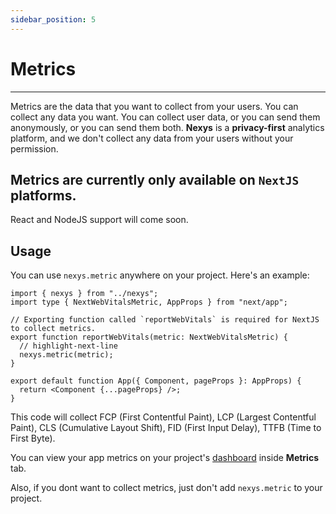 ```yaml
---
sidebar_position: 5
---
```


# Metrics

---

Metrics are the data that you want to collect from your users. You can collect any data you want. You can collect user data, or you can send them anonymously, or you can send them both. **Nexys** is a **privacy-first** analytics platform, and we don't collect any data from your users without your permission.

## Metrics are currently only available on `NextJS` platforms.

React and NodeJS support will come soon.

## Usage

You can use `nexys.metric` anywhere on your project. Here's an example:

```tsx title="pages/_app.tsx"
import { nexys } from "../nexys";
import type { NextWebVitalsMetric, AppProps } from "next/app";

// Exporting function called `reportWebVitals` is required for NextJS to collect metrics.
export function reportWebVitals(metric: NextWebVitalsMetric) {
  // highlight-next-line
  nexys.metric(metric);
}

export default function App({ Component, pageProps }: AppProps) {
  return <Component {...pageProps} />;
}
```

This code will collect FCP (First Contentful Paint), LCP (Largest Contentful Paint), CLS (Cumulative Layout Shift), FID (First Input Delay), TTFB (Time to First Byte).
 
You can view your app metrics on your project's [dashboard](https://dash.nexys.app/) inside **Metrics** tab.

Also, if you dont want to collect metrics, just don't add `nexys.metric` to your project.